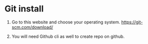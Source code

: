 # Git install 


1. Go to this website and choose your operating system.
    https://git-scm.com/download/

2. You will need Github cli as well to create repo on github.
 
